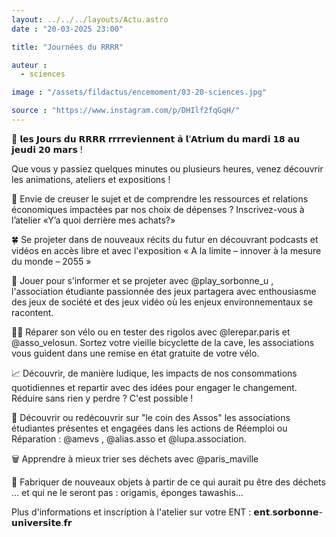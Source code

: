 ```yaml
---
layout: ../../../layouts/Actu.astro
date : "20-03-2025 23:00"

title: "Journées du RRRR"

auteur :
  - sciences

image : "/assets/fildactus/encemoment/03-20-sciences.jpg"

source : "https://www.instagram.com/p/DHIlf2fqGqH/"
---
```


🌱 𝗹𝗲𝘀 𝗝𝗼𝘂𝗿𝘀 𝗱𝘂 𝗥𝗥𝗥𝗥 𝗿𝗿𝗿𝗿𝗲𝘃𝗶𝗲𝗻𝗻𝗲𝗻𝘁 𝗮̀ 𝗹’𝗔𝘁𝗿𝗶𝘂𝗺 𝗱𝘂 𝗺𝗮𝗿𝗱𝗶 𝟭𝟴 𝗮𝘂 𝗷𝗲𝘂𝗱𝗶 𝟮𝟬 𝗺𝗮𝗿𝘀 !

Que vous y passiez quelques minutes ou plusieurs heures, venez découvrir les animations, ateliers et expositions !

🍫 Envie de creuser le sujet et de comprendre les ressources et relations économiques impactées par nos choix de dépenses ? Inscrivez-vous à l’atelier «Y’a quoi derrière mes achats?»

🍀 Se projeter dans de nouveaux récits du futur en découvrant podcasts et vidéos en accès libre et avec l'exposition « A la limite – innover à la mesure du monde – 2055 »

🎲 Jouer pour s’informer et se projeter avec @play_sorbonne_u , l'association étudiante passionnée des jeux partagera avec enthousiasme des jeux de société et des jeux vidéo où les enjeux environnementaux se racontent.

🚴‍♂️ Réparer son vélo ou en tester des rigolos avec @lerepar.paris et @asso_velosun. Sortez votre vieille bicyclette de la cave, les associations vous guident dans une remise en état gratuite de votre vélo.

📈 Découvrir, de manière ludique, les impacts de nos consommations quotidiennes et repartir avec des idées pour engager le changement. Réduire sans rien y perdre ? C'est possible !

👋 Découvrir ou redécouvrir sur "le coin des Assos" les associations étudiantes présentes et engagées dans les actions de Réemploi ou Réparation : @amevs , @alias.asso et @lupa.association.

🗑 Apprendre à mieux trier ses déchets avec @paris_maville

👜 Fabriquer de nouveaux objets à partir de ce qui aurait pu être des déchets … et qui ne le seront pas : origamis, éponges tawashis…


Plus d'informations et inscription à l'atelier sur votre ENT : 𝗲𝗻𝘁.𝘀𝗼𝗿𝗯𝗼𝗻𝗻𝗲-𝘂𝗻𝗶𝘃𝗲𝗿𝘀𝗶𝘁𝗲.𝗳𝗿